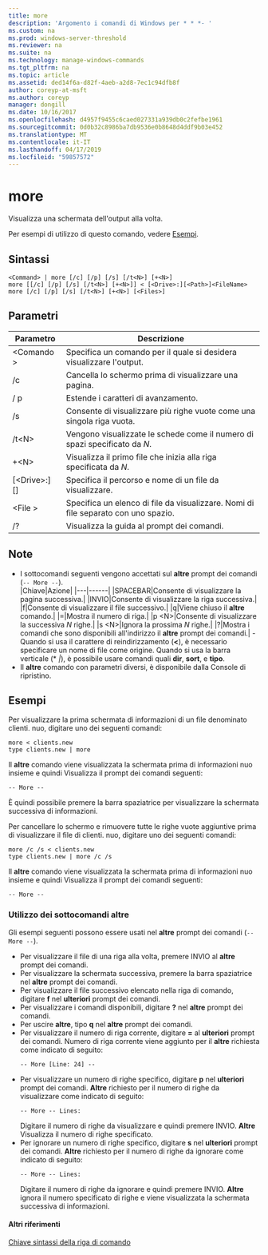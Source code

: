 ```yaml
---
title: more
description: 'Argomento i comandi di Windows per * * *- '
ms.custom: na
ms.prod: windows-server-threshold
ms.reviewer: na
ms.suite: na
ms.technology: manage-windows-commands
ms.tgt_pltfrm: na
ms.topic: article
ms.assetid: ded14f6a-d82f-4aeb-a2d8-7ec1c94dfb8f
author: coreyp-at-msft
ms.author: coreyp
manager: dongill
ms.date: 10/16/2017
ms.openlocfilehash: d4957f9455c6caed027331a939db0c2fefbe1961
ms.sourcegitcommit: 0d0b32c8986ba7db9536e0b8648d4ddf9b03e452
ms.translationtype: MT
ms.contentlocale: it-IT
ms.lasthandoff: 04/17/2019
ms.locfileid: "59857572"
---
```

# <a name="more"></a>more



Visualizza una schermata dell'output alla volta.

Per esempi di utilizzo di questo comando, vedere [Esempi](#BKMK_examples).

## <a name="syntax"></a>Sintassi

```
<Command> | more [/c] [/p] [/s] [/t<N>] [+<N>]
more [[/c] [/p] [/s] [/t<N>] [+<N>]] < [<Drive>:][<Path>]<FileName>
more [/c] [/p] [/s] [/t<N>] [+<N>] [<Files>]
```

## <a name="parameters"></a>Parametri

|Parametro|Descrizione|
|---------|-----------|
|\<Comando >|Specifica un comando per il quale si desidera visualizzare l'output.|
|/c|Cancella lo schermo prima di visualizzare una pagina.|
|/ p|Estende i caratteri di avanzamento.|
|/s|Consente di visualizzare più righe vuote come una singola riga vuota.|
|/t\<N>|Vengono visualizzate le schede come il numero di spazi specificato da *N*.|
|+\<N>|Visualizza il primo file che inizia alla riga specificata da *N*.|
|[\<Drive>:] [<Path>]<FileName>|Specifica il percorso e nome di un file da visualizzare.|
|\<File >|Specifica un elenco di file da visualizzare. Nomi di file separato con uno spazio.|
|/?|Visualizza la guida al prompt dei comandi.|

## <a name="remarks"></a>Note

-   I sottocomandi seguenti vengono accettati sul **altre** prompt dei comandi (`-- More --`).  
    |Chiave|Azione|
    |---|------|
    |SPACEBAR|Consente di visualizzare la pagina successiva.|
    |INVIO|Consente di visualizzare la riga successiva.|
    |f|Consente di visualizzare il file successivo.|
    |q|Viene chiuso il **altre** comando.|
    |=|Mostra il numero di riga.|
    |p \<N>|Consente di visualizzare la successiva *N* righe.|
    |s \<N>|Ignora la prossima *N* righe.|
    |?|Mostra i comandi che sono disponibili all'indirizzo il **altre** prompt dei comandi.|
-Quando si usa il carattere di reindirizzamento (**<**), è necessario specificare un nome di file come origine. Quando si usa la barra verticale (* *|*), è possibile usare comandi quali **dir**, **sort**, e **tipo**.
-   Il **altre** comando con parametri diversi, è disponibile dalla Console di ripristino.

## <a name="BKMK_examples"></a>Esempi

Per visualizzare la prima schermata di informazioni di un file denominato clienti. nuo, digitare uno dei seguenti comandi:
```
more < clients.new
type clients.new | more
```
Il **altre** comando viene visualizzata la schermata prima di informazioni nuo insieme e quindi Visualizza il prompt dei comandi seguenti:
```
-- More --
```
È quindi possibile premere la barra spaziatrice per visualizzare la schermata successiva di informazioni.

Per cancellare lo schermo e rimuovere tutte le righe vuote aggiuntive prima di visualizzare il file di clienti. nuo, digitare uno dei seguenti comandi:
```
more /c /s < clients.new
type clients.new | more /c /s
```
Il **altre** comando viene visualizzata la schermata prima di informazioni nuo insieme e quindi Visualizza il prompt dei comandi seguenti:
```
-- More --
```

### <a name="using-more-subcommands"></a>Utilizzo dei sottocomandi altre

Gli esempi seguenti possono essere usati nel **altre** prompt dei comandi (`-- More --`).
-   Per visualizzare il file di una riga alla volta, premere INVIO al **altre** prompt dei comandi.
-   Per visualizzare la schermata successiva, premere la barra spaziatrice nel **altre** prompt dei comandi.
-   Per visualizzare il file successivo elencato nella riga di comando, digitare **f** nel **ulteriori** prompt dei comandi.
-   Per visualizzare i comandi disponibili, digitare **?** nel **altre** prompt dei comandi.
-   Per uscire **altre**, tipo **q** nel **altre** prompt dei comandi.
-   Per visualizzare il numero di riga corrente, digitare **=** al **ulteriori** prompt dei comandi. Numero di riga corrente viene aggiunto per il **altre** richiesta come indicato di seguito:  
    ```
    -- More [Line: 24] --
    ```  
-   Per visualizzare un numero di righe specifico, digitare **p** nel **ulteriori** prompt dei comandi. **Altre** richiesto per il numero di righe da visualizzare come indicato di seguito:  
    ```
    -- More -- Lines:
    ```  
    Digitare il numero di righe da visualizzare e quindi premere INVIO. **Altre** Visualizza il numero di righe specificato.
-   Per ignorare un numero di righe specifico, digitare **s** nel **ulteriori** prompt dei comandi. **Altre** richiesto per il numero di righe da ignorare come indicato di seguito:  
    ```
    -- More -- Lines:
    ```  
    Digitare il numero di righe da ignorare e quindi premere INVIO. **Altre** ignora il numero specificato di righe e viene visualizzata la schermata successiva di informazioni.

#### <a name="additional-references"></a>Altri riferimenti

[Chiave sintassi della riga di comando](command-line-syntax-key.md)